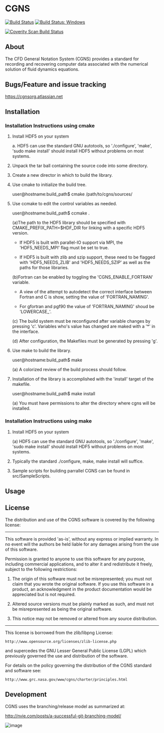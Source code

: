 # CGNS 
[![Build Status](https://travis-ci.org/CGNS/CGNS.svg?branch=develop)](https://travis-ci.org/CGNS/CGNS) 
[![Build Status: Windows](https://ci.appveyor.com/api/projects/status/jux83kxj0r234oy6?svg=true)](https://ci.appveyor.com/project/brtnfld/cgns)

<a href="https://scan.coverity.com/projects/cgns-cgns">
  <img alt="Coverity Scan Build Status"
       src="https://scan.coverity.com/projects/7923/badge.svg"/>
</a>

## About

The CFD General Notation System (CGNS) provides a standard for recording and recovering computer data associated with the numerical solution of fluid dynamics equations.

## Bugs/Feature and issue tracking

https://cgnsorg.atlassian.net

## Installation

### Installation Instructions using cmake

1. Install HDF5 on your system

    a. HDF5 can use the standard GNU autotools, so './configure',
    'make', 'sudo make install' should install HDF5 without
    problems on most systems.

2. Unpack the tar ball containing the source code into some
  directory.

3. Create a new director in which to build the library.

4. Use cmake to initialize the build tree.

   user@hostname:build_path$ cmake /path/to/cgns/sources/

5. Use ccmake to edit the control variables as needed.

   user@hostname:build_path$ ccmake .
   
   (a)The path to the HDF5 library should be specified with CMAKE_PREFIX_PATH=$HDF_DIR for linking with a
      specific HDF5 version.
         
     - If HDF5 is built with parallel-IO support via MPI, the 'HDF5_NEEDS_MPI' flag must be set to true.

     - If HDF5 is built with zlib and szip support, these need to be flagged with 'HDF5_NEEDS_ZLIB' and 'HDF5_NEEDS_SZIP' as well as the paths for those libraries.

   (b)Fortran can be enabled by toggling the 'CGNS_ENABLE_FORTRAN' variable.

    - A view of the attempt to autodetect the correct interface
      between Fortran and C is show, setting the value of
      'FORTRAN_NAMING'.

    - For gfortran and pgf90 the value of 'FORTRAN_NAMING'
      shoud be 'LOWERCASE_'.

   (c) The build system must be reconfigured after variable changes by pressing 'c'. Variables who's value has changed are maked with a '*' in the interface.

   (d) After configuration, the Makefiles must be generated by
    pressing 'g'.

6. Use make to build the library.

   user@hostname:build_path$ make


   (a) A colorized review of the build process should follow.

7. Installation of the library is accomplished with the 'install' target of the makefile.

   user@hostname:build_path$ make install

   (a) You must have permissions to alter the directory where cgns will be installed.

    
### Installation Instructions using make

1. Install HDF5 on your system

    (a) HDF5 can use the standard GNU autotools, so './configure', 'make', 'sudo make install' should install HDF5 without problems on most systems.
    
2.  Typically the standard ./configure, make, make install will suffice.  

3. Sample scripts for building parrallel CGNS can be found in src/SampleScripts.
 
      
## Usage

## License

The distribution and use of the CGNS software is covered by the
following license:

-----------------------------------------------------------------------
This software is provided 'as-is', without any express or implied
warranty. In no event will the authors be held liable for any damages
arising from the use of this software.

Permission is granted to anyone to use this software for any purpose,
including commercial applications, and to alter it and redistribute it
freely, subject to the following restrictions:

1. The origin of this software must not be misrepresented; you must
   not claim that you wrote the original software. If you use this
   software in a product, an acknowledgment in the product documentation would be appreciated but is not required.

2. Altered source versions must be plainly marked as such, and must not be misrepresented as being the original software.

3.  This notice may not be removed or altered from any source distribution.

----------------------------------------------------------------------

This license is borrowed from the zlib/libpng License:

    http://www.opensource.org/licenses/zlib-license.php

and supercedes the GNU Lesser General Public License (LGPL) which
previously governed the use and distribution of the software.

For details on the policy governing the distribution of the CGNS
standard and software see:

    http://www.grc.nasa.gov/www/cgns/charter/principles.html

## Development
CGNS uses the branching/release model as summarized at:

http://nvie.com/posts/a-successful-git-branching-model/
  

![image](https://github.com/CGNS/cgns.github.io/blob/master/git-model.png)